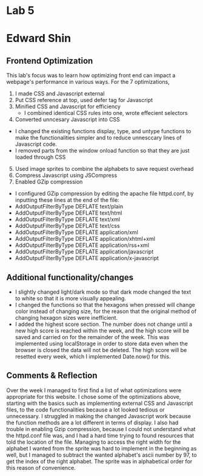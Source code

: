 Lab 5
============
Edward Shin
============
Frontend Optimization
-------------
This lab's focus was to learn how optimizing front end can impact a webpage's performance in various ways. For the 7 optimizations,
1. I made CSS and Javascript external
2. Put CSS reference at top, used defer tag for Javascript
3. Minified CSS and Javascript for efficiency
   - I combined identical CSS rules into one, wrote effecient selectors
4. Converted unncesary Javascript into CSS
  - I changed the existing functions display, type, and untype functions to make the functionalities simpler and to reduce unnesccary lines of Javascript code.
  - I removed parts from the window onload function so that they are just loaded through CSS
5. Used image sprites to combine the alphabets to save request overhead 
6. Compress Javascript using JSCompress
7. Enabled GZip compression 
  - I configured GZip compression by editing the apache file httpd.conf, by inputting these lines at the end of the file:
  - AddOutputFilterByType DEFLATE text/plain
  -  AddOutputFilterByType DEFLATE text/html
  -  AddOutputFilterByType DEFLATE text/xml
  -  AddOutputFilterByType DEFLATE text/css
  -  AddOutputFilterByType DEFLATE application/xml
  -  AddOutputFilterByType DEFLATE application/xhtml+xml
  -  AddOutputFilterByType DEFLATE application/rss+xml
  -  AddOutputFilterByType DEFLATE application/javascript
  -  AddOutputFilterByType DEFLATE application/x-javascript

Additional functionality/changes
----------
- I slightly changed light/dark mode so that dark mode changed the text to white so that it is more visually appealing.
- I changed the functions so that the hexagons when pressed will change color instead of changing size, for the reason that the original method of changing hexagon sizes were inefficient.
- I added the highest score section. The number does not change until a new high score is reached within the week, and the high score will be saved and carried on for the remainder of the week. This was implemented using localStorage in order to store data even when the browser is closed the data will not be deleted. The high score will be resetted every week, which I implemented Date.now() for this.

Comments & Reflection
--------------
Over the week I managed to first find a list of  what optimizations were appropriate for this website. I chose some of the optimizations above, starting with the basics such as implementing external CSS and Javascript files, to the code functionalities because a lot looked tedious or unnecessary.
I struggled in making the changed Javascript work because the function methods are a lot different in terms of display. I also had trouble in enabling Gzip compression, because I could not understand what the httpd.conf file was, and I had a hard time trying to found resources that told the location of the file. Managing to access the right width for the alphabet I wanted from the sprite was hard to implement in the beginning as well, but I managed to subtract the wanted alphabet's ascii number by 97, to get the index of the right alphabet. The sprite was in alphabetical order for this reason of convenience. 
